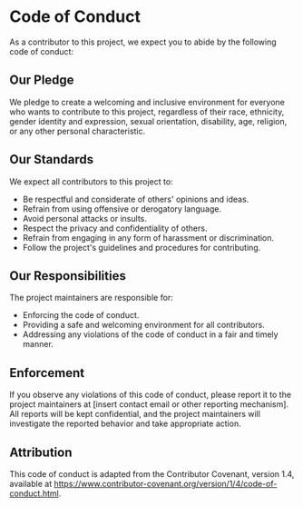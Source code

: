 # Code of Conduct  
  
As a contributor to this project, we expect you to abide by the following code of conduct:  
  
## Our Pledge  
  
We pledge to create a welcoming and inclusive environment for everyone who wants to contribute to this project, regardless of their race, ethnicity, gender identity and expression, sexual orientation, disability, age, religion, or any other personal characteristic.  
  
## Our Standards  
  
We expect all contributors to this project to:  
  
* Be respectful and considerate of others' opinions and ideas.  
* Refrain from using offensive or derogatory language.  
* Avoid personal attacks or insults.  
* Respect the privacy and confidentiality of others.  
* Refrain from engaging in any form of harassment or discrimination.  
* Follow the project's guidelines and procedures for contributing.  
  
## Our Responsibilities  
  
The project maintainers are responsible for:  
  
* Enforcing the code of conduct.  
* Providing a safe and welcoming environment for all contributors.  
* Addressing any violations of the code of conduct in a fair and timely manner.  
  
## Enforcement  
  
If you observe any violations of this code of conduct, please report it to the project maintainers at [insert contact email or other reporting mechanism]. All reports will be kept confidential, and the project maintainers will investigate the reported behavior and take appropriate action.  
  
## Attribution  
  
This code of conduct is adapted from the Contributor Covenant, version 1.4, available at https://www.contributor-covenant.org/version/1/4/code-of-conduct.html.  
